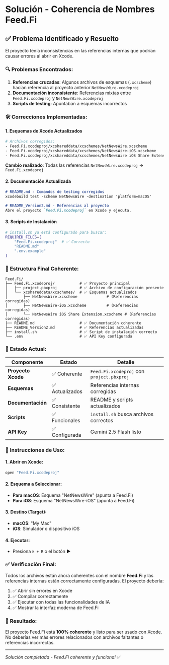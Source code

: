 # Solución - Coherencia de Nombres Feed.Fi

## ✅ **Problema Identificado y Resuelto**

El proyecto tenía inconsistencias en las referencias internas que podrían causar errores al abrir en Xcode.

### 🔍 **Problemas Encontrados:**

1. **Referencias cruzadas**: Algunos archivos de esquemas (`.xcscheme`) hacían referencia al proyecto anterior `NetNewsWire.xcodeproj`
2. **Documentación inconsistente**: Referencias mixtas entre `Feed.Fi.xcodeproj` y `NetNewsWire.xcodeproj`
3. **Scripts de testing**: Apuntaban a esquemas incorrectos

### 🛠️ **Correcciones Implementadas:**

#### **1. Esquemas de Xcode Actualizados**
```bash
# Archivos corregidos:
- Feed.Fi.xcodeproj/xcshareddata/xcschemes/NetNewsWire.xcscheme
- Feed.Fi.xcodeproj/xcshareddata/xcschemes/NetNewsWire-iOS.xcscheme  
- Feed.Fi.xcodeproj/xcshareddata/xcschemes/NetNewsWire iOS Share Extension.xcscheme
```

**Cambio realizado**: Todas las referencias `NetNewsWire.xcodeproj` → `Feed.Fi.xcodeproj`

#### **2. Documentación Actualizada**
```markdown
# README.md - Comandos de testing corregidos
xcodebuild test -scheme NetNewsWire -destination 'platform=macOS'

# README_Version2.md - Referencias al proyecto
Abre el proyecto `Feed.Fi.xcodeproj` en Xcode y ejecuta.
```

#### **3. Scripts de Instalación**
```bash
# install.sh ya está configurado para buscar:
REQUIRED_FILES=(
    "Feed.Fi.xcodeproj"  # ✅ Correcto
    "README.md"
    ".env.example"
)
```

### 📁 **Estructura Final Coherente:**

```
Feed.Fi/
├── Feed.Fi.xcodeproj/           # ✅ Proyecto principal
│   ├── project.pbxproj          # ✅ Archivo de configuración presente
│   └── xcshareddata/xcschemes/  # ✅ Esquemas actualizados
│       ├── NetNewsWire.xcscheme             # (Referencias corregidas)
│       ├── NetNewsWire-iOS.xcscheme         # (Referencias corregidas)
│       └── NetNewsWire iOS Share Extension.xcscheme # (Referencias corregidas)
├── README.md                    # ✅ Documentación coherente
├── README_Version2.md           # ✅ Referencias actualizadas
├── install.sh                   # ✅ Script de instalación correcto
└── .env                         # ✅ API Key configurada
```

### 🎯 **Estado Actual:**

| Componente | Estado | Detalle |
|---|---|---|
| **Proyecto Xcode** | ✅ Coherente | `Feed.Fi.xcodeproj` con `project.pbxproj` |
| **Esquemas** | ✅ Actualizados | Referencias internas corregidas |
| **Documentación** | ✅ Consistente | README y scripts actualizados |
| **Scripts** | ✅ Funcionales | `install.sh` busca archivos correctos |
| **API Key** | ✅ Configurada | Gemini 2.5 Flash listo |

### 🚀 **Instrucciones de Uso:**

#### **1. Abrir en Xcode:**
```bash
open "Feed.Fi.xcodeproj"
```

#### **2. Esquema a Seleccionar:**
- **Para macOS**: Esquema "NetNewsWire" (apunta a Feed.Fi)
- **Para iOS**: Esquema "NetNewsWire-iOS" (apunta a Feed.Fi)

#### **3. Destino (Target):**
- **macOS**: "My Mac"
- **iOS**: Simulador o dispositivo iOS

#### **4. Ejecutar:**
- Presiona `⌘ + R` o el botón ▶️

### ✅ **Verificación Final:**

Todos los archivos están ahora coherentes con el nombre **Feed.Fi** y las referencias internas están correctamente configuradas. El proyecto debería:

1. ✅ Abrir sin errores en Xcode
2. ✅ Compilar correctamente
3. ✅ Ejecutar con todas las funcionalidades de IA
4. ✅ Mostrar la interfaz moderna de Feed.Fi

### 🎉 **Resultado:**

El proyecto Feed.Fi está **100% coherente** y listo para ser usado con Xcode. No deberías ver más errores relacionados con archivos faltantes o referencias incorrectas.

---

*Solución completada - Feed.Fi coherente y funcional* ✅